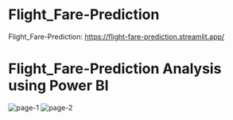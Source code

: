 # Flight_Fare-Prediction

Flight_Fare-Prediction: https://flight-fare-prediction.streamlit.app/


# Flight_Fare-Prediction Analysis using Power BI
![page-1](https://github.com/Bharathkumar-ms/Flight_Fare-Prediction/assets/96257624/387e07f1-f7b9-444b-9f87-f31c9a3a8de4)
![page-2](https://github.com/Bharathkumar-ms/Flight_Fare-Prediction/assets/96257624/2f01f9ff-8828-4327-bfa2-e7954f042c66)
